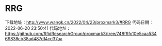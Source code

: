 # RRG
下载地址：http://www.wangk.cn/2022/04/23/proxmark3/#RRG
代码日期：2022-06-20 23:50:41
代码地址：https://github.com/RfidResearchGroup/proxmark3/tree/748f9fc10e5caa53469836cb38ad487df4cd37aa
